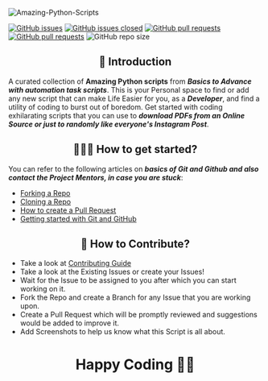 ![Amazing-Python-Scripts](https://socialify.git.ci/Yashpatel191001/Amazing-Python-Scripts/image?description=1&forks=1&issues=1&language=1&logo=https%3A%2F%2Fuser-images.githubusercontent.com%2F55796944%2F104455539-7258a200-55cd-11eb-90dc-7c9981e73d72.png&owner=1&pulls=1&stargazers=1&theme=Light)

[![GitHub issues](https://img.shields.io/github/issues/Yashpatel191001/Amazing-Python-Scripts.svg)](https://github.com/Yashpatel191001/Amazing-Python-Scripts/issues)
[![GitHub issues closed](https://img.shields.io/github/issues-closed/Yashpatel191001/Amazing-Python-Scripts.svg)](https://github.com/Yashpatel191001/Amazing-Python-Scripts/issues?q=is%3Aissue+is%3Aclosed)
[![GitHub pull requests](https://img.shields.io/github/issues-pr/Yashpatel191001/Amazing-Python-Scripts.svg)](https://github.com/Yashpatel191001/Amazing-Python-Scripts/pulls)
[![GitHub pull requests](https://img.shields.io/github/issues-pr-closed/Yashpatel191001/Amazing-Python-Scripts.svg)](https://github.com/Yashpatel191001/Amazing-Python-Scripts/pulls?q=is%3Apr+is%3Aclosed) ![GitHub repo size](https://img.shields.io/github/repo-size/Yashpatel191001/Amazing-Python-Scripts?color=yellow) 

<h2 align=center> 📑 Introduction </h2>

A curated collection of **Amazing Python scripts** from **_Basics to Advance with automation task scripts_**. This is your Personal space to find or add any new script
that can make Life Easier for you, as a **_Developer_**, and find a utility of coding to burst out of boredom. Get started with coding exhilarating scripts that you can use to **_download PDFs from an Online Source or just to randomly like everyone's Instagram Post_**.

<h2 align=center> 👨🏻‍💻 How to get started? </h2> 

You can refer to the following articles on **_basics of Git and Github and also contact the Project Mentors, in case you are stuck_**:

- [Forking a Repo](https://help.github.com/en/github/getting-started-with-github/fork-a-repo)
- [Cloning a Repo](https://help.github.com/en/desktop/contributing-to-projects/creating-a-pull-request)
- [How to create a Pull Request](https://opensource.com/article/19/7/create-pull-request-github)
- [Getting started with Git and GitHub](https://towardsdatascience.com/getting-started-with-git-and-github-6fcd0f2d4ac6)


<h2 align=center> 📝 How to Contribute? </h2>  

- Take a look at [Contributing Guide](https://github.com/Yashpatel191001/Amazing-Python-Scripts/blob/master/CONTRIBUTING.md)
- Take a look at the Existing Issues or create your Issues!
- Wait for the Issue to be assigned to you after which you can start working on it.
- Fork the Repo and create a Branch for any Issue that you are working upon.
- Create a Pull Request which will be promptly reviewed and suggestions would be added to improve it.
- Add Screenshots to help us know what this Script is all about.


<h1 align=center>Happy Coding 👨‍💻 </h1>
